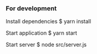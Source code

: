 ### For development

Install dependencies
    $ yarn install

Start application
    $ yarn start

Start server
    $ node src/server.js